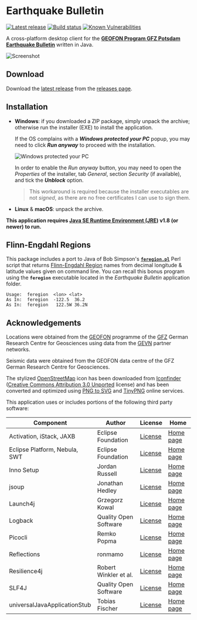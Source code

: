 Earthquake Bulletin
===================

[![Latest release](https://img.shields.io/github/release/albertus82/earthquake-bulletin.svg)](https://github.com/albertus82/earthquake-bulletin/releases/latest)
[![Build status](https://github.com/albertus82/earthquake-bulletin/actions/workflows/build.yml/badge.svg)](https://github.com/albertus82/earthquake-bulletin/actions)
[![Known Vulnerabilities](https://snyk.io/test/github/albertus82/earthquake-bulletin/badge.svg?targetFile=pom.xml)](https://snyk.io/test/github/albertus82/earthquake-bulletin?targetFile=pom.xml)

A cross-platform desktop client for the [**GEOFON Program GFZ Potsdam Earthquake Bulletin**](https://geofon.gfz-potsdam.de/eqinfo/list.php) written in Java.

![Screenshot](https://user-images.githubusercontent.com/8672431/112748093-e8a85600-8fb9-11eb-8b86-ba8a498bf377.png)

## Download

Download the [latest release](https://github.com/albertus82/earthquake-bulletin/releases/latest) from the [releases page](https://github.com/albertus82/earthquake-bulletin/releases).

## Installation

* **Windows**: if you downloaded a ZIP package, simply unpack the archive; otherwise run the installer (EXE) to install the application.

  If the OS complains with a ***Windows protected your PC*** popup, you may need to click ***Run anyway*** to proceed with the installation.

  ![Windows protected your PC](https://user-images.githubusercontent.com/8672431/31048995-7145b034-a62a-11e7-860b-c477237145ce.png)

  In order to enable the *Run anyway* button, you may need to open the *Properties* of the installer, tab *General*, section *Security* (if available), and tick the ***Unblock*** option.
  > This workaround is required because the installer executables are not *signed*, as there are no free certificates I can use to sign them.
* **Linux** & **macOS**: unpack the archive.

**This application requires [Java SE Runtime Environment (JRE)](https://www.java.com) v1.8 (or newer) to run.**

## Flinn-Engdahl Regions

This package includes a port to Java of Bob Simpson's [**`feregion.pl`**](https://bit.ly/feregion) Perl script that returns [Flinn-Engdahl Region](https://earthquake.usgs.gov/data/flinn_engdahl.php) names from decimal longitude & latitude values given on command line. You can recall this bonus program using the **`feregion`** executable located in the *Earthquake Bulletin* application folder.
```
Usage:  feregion  <lon> <lat>
As In:  feregion  -122.5  36.2
As In:  feregion   122.5W 36.2N
```

## Acknowledgements

Locations were obtained from the [GEOFON](https://geofon.gfz-potsdam.de) programme of the [GFZ](https://www.gfz-potsdam.de) German Research Centre for Geosciences using data from the [GEVN](https://geofon.gfz-potsdam.de/eqinfo/gevn/) partner networks.

Seismic data were obtained from the GEOFON data centre of the GFZ German Research Centre for Geosciences.

The stylized [OpenStreetMap](https://www.openstreetmap.org) icon has been downloaded from [Iconfinder](https://www.iconfinder.com/icons/4691290/openstreetmap_icon) ([Creative Commons Attribution 3.0 Unported](https://creativecommons.org/licenses/by/3.0/) license) and has been converted and optimized using [PNG to SVG](https://www.pngtosvg.com) and [TinyPNG](https://tinypng.com) online services.

This application uses or includes portions of the following third party software:

|Component                    |Author               |License                                                 |Home                                          |
|-----------------------------|---------------------|--------------------------------------------------------|----------------------------------------------|
|Activation, iStack, JAXB     |Eclipse Foundation   |[License](https://eclip.se/tmpolicA)                    |[Home page](https://eclip.se/tmpolicz)        |
|Eclipse Platform, Nebula, SWT|Eclipse Foundation   |[License](https://www.eclipse.org/legal/epl-2.0/)       |[Home page](https://www.eclipse.org)          |
|Inno Setup                   |Jordan Russell       |[License](https://jrsoftware.org/files/is/license.txt)  |[Home page](https://jrsoftware.org/isinfo.php)|
|jsoup                        |Jonathan Hedley      |[License](https://jsoup.org/license)                    |[Home page](https://jsoup.org)                |
|Launch4j                     |Grzegorz Kowal       |[License](https://opensource.org/licenses/BSD-3-Clause) |[Home page](http://launch4j.sourceforge.net)  |
|Logback                      |Quality Open Software|[License](http://logback.qos.ch/license.html)           |[Home page](http://logback.qos.ch)            |
|Picocli                      |Remko Popma          |[License](https://git.io/JUqAY)                         |[Home page](https://picocli.info)             |
|Reflections                  |ronmamo              |[License](https://git.io/Jtp8i)                         |[Home page](https://git.io/Jtp81)             |
|Resilience4j                 |Robert Winkler et al.|[License](https://resilience4j.readme.io/docs/apache-20)|[Home page](https://resilience4j.readme.io)   |
|SLF4J                        |Quality Open Software|[License](http://www.slf4j.org/license.html)            |[Home page](http://www.slf4j.org)             |
|universalJavaApplicationStub |Tobias Fischer       |[License](https://git.io/JUqAq)                         |[Home page](https://git.io/JUqAF)             |
